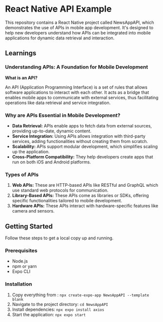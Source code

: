 # React Native API Example

This repository contains a React Native project called NewsAppAPI, which demonstrates the use of APIs in mobile app development. It's designed to help new developers understand how APIs can be integrated into mobile applications for dynamic data retrieval and interaction.

## Learnings

### Understanding APIs: A Foundation for Mobile Development

**What is an API?**

An API (Application Programming Interface) is a set of rules that allows software applications to interact with each other. It acts as a bridge that enables mobile apps to communicate with external services, thus facilitating operations like data retrieval and service integration.

### Why are APIs Essential in Mobile Development?

- **Data Retrieval:** APIs enable apps to fetch data from external sources, providing up-to-date, dynamic content.
- **Service Integration:** Using APIs allows integration with third-party services, adding functionalities without creating them from scratch.
- **Scalability:** APIs support modular development, which simplifies scaling up the application.
- **Cross-Platform Compatibility:** They help developers create apps that run on both iOS and Android platforms.

### Types of APIs

1. **Web APIs:** These are HTTP-based APIs like RESTful and GraphQL which use standard web protocols for communication.
2. **Library-Based APIs:** These APIs come as libraries or SDKs, offering specific functionalities tailored to mobile development.
3. **Hardware APIs:** These APIs interact with hardware-specific features like camera and sensors.

## Getting Started

Follow these steps to get a local copy up and running.

### Prerequisites

- Node.js
- npm or yarn
- Expo CLI

### Installation

1. Copy everything from :
   `npx create-expo-app NewsAppAPI --template blank`
2. Navigate to the project directory:
   `cd NewsAppAPI`
3. Install dependencies:
   `npx expo install axios`
4. Start the application:
   `npx expo start`
